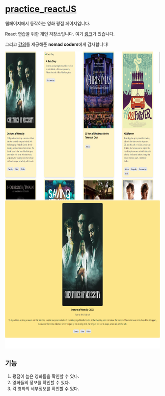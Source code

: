 # [practice_reactJS](https://github.com/hoseCloud/practice_reactJS)

웹페이지에서 동작하는 영화 평점 페이지입니다.

React 연습을 위한 개인 저장소입니다.
여기 [링크](https://hosecloud.github.io/practice_reactJS/)가 있습니다.

그리고 [강의](https://nomadcoders.co/react-for-beginners/lobby)를 제공해준 **nomad coders**에게 감사합니다!

<img src="home.png" height="480" alt="home" />
<img src="detail.png" height="480" alt="detail" />

## 기능

1. 평점이 높은 영화들을 확인할 수 있다.
2. 영화들의 정보를 확인할 수 있다.
3. 각 영화의 세부정보를 확인할 수 있다.
